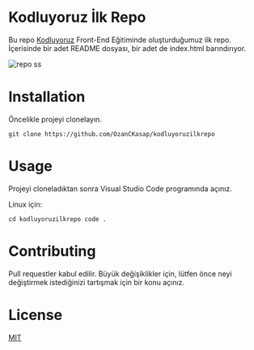 # Kodluyoruz İlk Repo

Bu repo [Kodluyoruz](https://kodluyoruz.org/) Front-End Eğitiminde oluşturduğumuz ilk repo. İçerisinde bir adet README dosyası, bir adet de index.html barındırıyor.

![repo ss](ilködev.png) 

# Installation 

Öncelikle projeyi clonelayın. 

`git clone https://github.com/OzanCKasap/kodluyoruzilkrepo`

# Usage

Projeyi cloneladıktan sonra Visual Studio Code programında açınız.

Linux için: 

`cd kodluyoruzilkrepo
code .`

# Contributing

Pull requestler kabul edilir. Büyük değişiklikler için, lütfen önce neyi değiştirmek istediğinizi tartışmak için bir konu açınız.

# License 

[MIT](https://choosealicense.com/licenses/mit/)